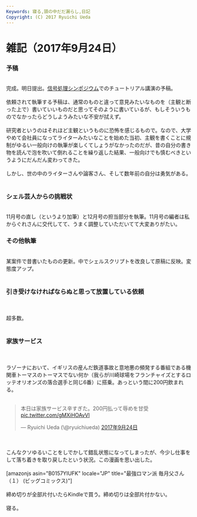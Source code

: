 ```yaml
---
Keywords: 寝る,頭の中だだ漏らし,日記
Copyright: (C) 2017 Ryuichi Ueda
---
```


# 雑記（2017年9月24日）
<h3>予稿</h3><br />
完成。明日提出。<a href="http://www.ieice.org/~sip/symp/2017/" target="_blank" rel="noopener">信号処理シンポジウム</a>でのチュートリアル講演の予稿。<br />
<br />
依頼されて執筆する予稿は、通常のものと違って意見みたいなものを（主観と断った上で）書いていいものだと思ってそのように書いているが、もしそういうものでなかったらどうしようみたいな不安が拭えず。<br />
<br />
研究者というのはそれほど主観というものに恐怖を感じるもので。なので、大学やめて会社員になってライターみたいなことを始めた当初、主観を書くことに規制がゆるい一般向けの執筆が楽しくてしょうがなかったのだが、昔の自分の書き物を読んで泡を吹いて倒れることを繰り返した結果、一般向けでも慎むべきというようにだんだん変わってきた。<br />
<br />
しかし、世の中のライターさんや論客さん、そして数年前の自分は勇気がある。<br />
<br />
<h3>シェル芸人からの挑戦状</h3><br />
11月号の直し（というより加筆）と12月号の担当部分を執筆。11月号の編者は私からぐれさんに交代してて、うまく調整していただいてて大変ありがたい。<br />
<h3>その他執筆</h3><br />
某案件で昔書いたものの更新。中でシェルスクリプトを改良して原稿に反映。変態度アップ。<br />
<br />
<h3>引き受けなければならぬと思って放置している依頼</h3><br />
<br />
超多数。<br />
<br />
<h3>家族サービス</h3><br />
<br />
ラゾーナにおいて、イギリスの産んだ鉄道事故と意地悪の頻発する番組である機関車トーマスのトーマスでない何か（我らが川崎球場をフランチャイズとするロッテオリオンズの落合選手と同じ6番）に搭乗。あっという間に200円飲まれる。<br />
<br />
<blockquote class="twitter-tweet" data-lang="ja"><p lang="ja" dir="ltr">本日は家族サービス辛すぎた。200円払って辱めを甘受 <a href="https://t.co/gMXiHOAvVl">pic.twitter.com/gMXiHOAvVl</a></p>&mdash; Ryuichi Ueda (\@ryuichiueda) <a href="https://twitter.com/ryuichiueda/status/911942409981853698">2017年9月24日</a></blockquote> <script async src="//platform.twitter.com/widgets.js" charset="utf-8"></script><br />
<br />
こんなクソゆるいことをしでかして錯乱状態になってしまったが、今少し仕事をして落ち着きを取り戻したという状況。この漫画を思い出した。<br />
<br />
[amazonjs asin="B0157YIUFK" locale="JP" title="最強ロマン派 毎月父さん（１） (ビッグコミックス)"]<br />
<br />
締め切りが全部片付いたらKindleで買う。締め切りは全部片付かない。<br />
<br />
寝る。

